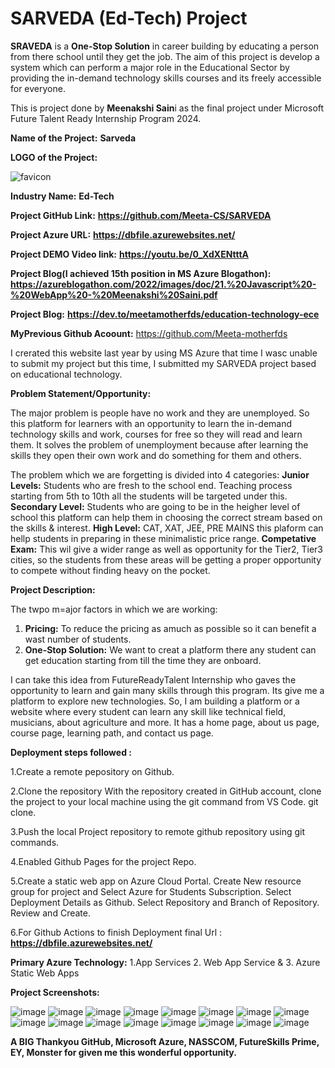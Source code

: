 # SARVEDA (Ed-Tech) Project
**SRAVEDA** is a **One-Stop Solution** in career building by educating a person from there school until they get the job.
The aim of this project is develop a system which can perform a major role in the Educational Sector by providing the in-demand technology skills courses and its freely accessible for everyone.

This is project done by **Meenakshi Sain**i as the final project under Microsoft Future Talent Ready Internship Program 2024.

**Name of the Project:**  **Sarveda**

**LOGO of the Project:**

![favicon](https://github.com/Meeta-CS/SARVEDA/assets/172569993/24805f98-50ae-4988-bf8e-38dc12d80bc9)

**Industry Name:**   **Ed-Tech**

**Project GitHub Link:**   **https://github.com/Meeta-CS/SARVEDA**

**Project Azure URL:**    **https://dbfile.azurewebsites.net/**

**Project DEMO Video link:**   **https://youtu.be/0_XdXENtttA**

**Project Blog(I achieved 15th position in MS Azure Blogathon):**  **https://azureblogathon.com/2022/images/doc/21.%20Javascript%20-%20WebApp%20-%20Meenakshi%20Saini.pdf**

**Project Blog:**   **https://dev.to/meetamotherfds/education-technology-ece**

**MyPrevious Github Acoount:**  https://github.com/Meeta-motherfds 

I crerated this website last year by using MS Azure that time I wasc unable to submit my project but this time, I submitted my SARVEDA project based on educational technology.

**Problem Statement/Opportunity:**

The major problem is people have no work and they are unemployed. So this platform for learners with an opportunity to learn the in-demand technology skills and work, courses for free so they will read and learn them. It solves the problem of unemployment because after learning the skills they open their own work and do something for them and others.

The problem which we are forgetting is divided into 4 categories:
**Junior Levels:**  Students who are fresh to the school end. Teaching process starting from 5th to 10th all the students will be targeted under this.
**Secondary Level:**  Students who are going to be in the heigher level of school this platform can help them in choosing the correct stream based on the skills & interest.
**High Level:**  CAT, XAT, JEE, PRE MAINS this plaform can hellp students in preparing in these minimalistic price range.
**Competative Exam:**  This wil give a wider range as well as opportunity for the Tier2, Tier3 cities, so the students from these areas will be getting a proper opportunity to compete without finding heavy on the pocket.

**Project Description:**

The twpo m=ajor factors in which we are working:

1. **Pricing:** To reduce the pricing as amuch as possible so it can benefit a wast number of students.
2. **One-Stop Solution:**  We want to creat a platform there any student can get education starting from till the time they are onboard.


I can take this idea from FutureReadyTalent Internship who gaves the opportunity to learn and gain many skills through this program. Its give me a platform to explore new technologies. So, I am building a platform or a website where every student can learn any skill like technical field, musicians, about agriculture and more. It has a home page, about us page, course page, learning path, and contact us page.

**Deployment steps followed :**

1.Create a remote pepository on Github.

2.Clone the repository With the repository created in GitHub account, clone the project to your local machine using the git command from VS Code. git clone.

3.Push the local Project repository to remote github repository using git commands.

4.Enabled Github Pages for the project Repo.

5.Create a static web app on Azure Cloud Portal. Create New resource group for project and Select Azure for Students Subscription. Select Deployment Details as Github. Select Repository and Branch of Repository. Review and Create.

6.For Github Actions to finish Deployment final Url : **https://dbfile.azurewebsites.net/**


**Primary Azure Technology:**   1.App Services
                                2. Web App Service & 
                                3. Azure Static Web Apps

**Project Screenshots:**

![image](https://github.com/Meeta-CS/SARVEDA/assets/172569993/0eed1bbf-a789-4780-8192-1518651d1224)
![image](https://github.com/Meeta-CS/SARVEDA/assets/172569993/b6023721-4a3c-4c5b-975a-ddc1c10ac741)
![image](https://github.com/Meeta-CS/SARVEDA/assets/172569993/e9f64647-1594-4d40-ba10-a80645b3e639)
![image](https://github.com/Meeta-CS/SARVEDA/assets/172569993/64f01ae2-c876-47cd-ba37-67ac818feb50)
![image](https://github.com/Meeta-CS/SARVEDA/assets/172569993/433fdcf6-ac2c-41dd-bb8d-b21adba50211)
![image](https://github.com/Meeta-CS/SARVEDA/assets/172569993/a964408a-0ad5-46d5-a7da-78da9152f720)
![image](https://github.com/Meeta-CS/SARVEDA/assets/172569993/f689b5b7-4860-4a22-b57c-2f927a16dbf0)
![image](https://github.com/Meeta-CS/SARVEDA/assets/172569993/1a15f013-b21b-4fc6-a5f9-6a373264a528)
![image](https://github.com/Meeta-CS/SARVEDA/assets/172569993/c130da59-a1ac-4de4-9a05-be40e8d25491)
![image](https://github.com/Meeta-CS/SARVEDA/assets/172569993/14f14a90-8a7c-4274-83be-273c8b99df5a)
![image](https://github.com/Meeta-CS/SARVEDA/assets/172569993/904832f4-63b2-4392-8133-5199b9b0c6e2)
![image](https://github.com/Meeta-CS/SARVEDA/assets/172569993/fad5cd5f-b53c-467e-b094-55d757323360)
![image](https://github.com/Meeta-CS/SARVEDA/assets/172569993/e5f42f52-ee57-47d8-9815-42cb9c2087d6)
![image](https://github.com/Meeta-CS/SARVEDA/assets/172569993/3f6ee00b-f2ab-4e64-a5ab-beeb92584017)
![image](https://github.com/Meeta-CS/SARVEDA/assets/172569993/b47bc090-e1e4-477e-986e-2ee42650f2aa)
![image](https://github.com/Meeta-CS/SARVEDA/assets/172569993/3d06a974-3514-4322-89ea-24a260dc55d5)

                               

**A BIG Thankyou GitHub, Microsoft Azure, NASSCOM, FutureSkills Prime, EY, Monster for given me this wonderful opportunity.**
